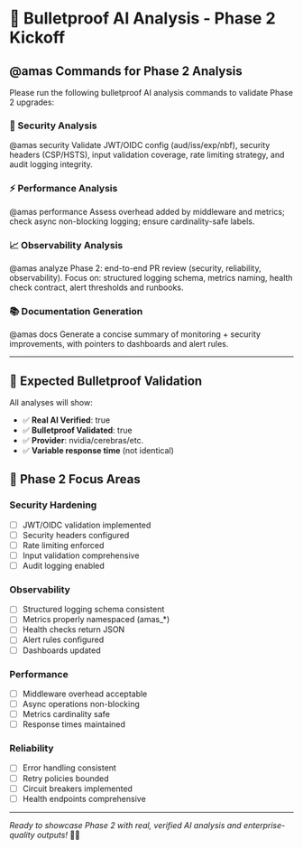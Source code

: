 # 🚀 Bulletproof AI Analysis - Phase 2 Kickoff

## @amas Commands for Phase 2 Analysis

Please run the following bulletproof AI analysis commands to validate Phase 2 upgrades:

### 🔐 Security Analysis
@amas security Validate JWT/OIDC config (aud/iss/exp/nbf), security headers (CSP/HSTS), input validation coverage, rate limiting strategy, and audit logging integrity.

### ⚡ Performance Analysis  
@amas performance Assess overhead added by middleware and metrics; check async non-blocking logging; ensure cardinality-safe labels.

### 📈 Observability Analysis
@amas analyze Phase 2: end-to-end PR review (security, reliability, observability). Focus on: structured logging schema, metrics naming, health check contract, alert thresholds and runbooks.

### 📚 Documentation Generation
@amas docs Generate a concise summary of monitoring + security improvements, with pointers to dashboards and alert rules.

---

## 🎯 Expected Bulletproof Validation

All analyses will show:
- ✅ **Real AI Verified**: true
- ✅ **Bulletproof Validated**: true  
- ✅ **Provider**: nvidia/cerebras/etc.
- ✅ **Variable response time** (not identical)

## 🔧 Phase 2 Focus Areas

### Security Hardening
- [ ] JWT/OIDC validation implemented
- [ ] Security headers configured  
- [ ] Rate limiting enforced
- [ ] Input validation comprehensive
- [ ] Audit logging enabled

### Observability
- [ ] Structured logging schema consistent
- [ ] Metrics properly namespaced (amas_*)
- [ ] Health checks return JSON
- [ ] Alert rules configured
- [ ] Dashboards updated

### Performance
- [ ] Middleware overhead acceptable
- [ ] Async operations non-blocking
- [ ] Metrics cardinality safe
- [ ] Response times maintained

### Reliability
- [ ] Error handling consistent
- [ ] Retry policies bounded
- [ ] Circuit breakers implemented
- [ ] Health endpoints comprehensive

---

*Ready to showcase Phase 2 with real, verified AI analysis and enterprise-quality outputs!* 🤖✨
